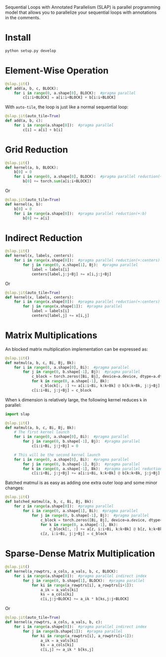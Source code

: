 Sequential Loops with Annotated Parallelism (SLAP) is parallel programming model that allows you to parallelize your sequential loops with annotations in the comments.


# Install

```bash
python setup.py develop
```

# Element-Wise Operation
```python
@slap.jit()
def add(a, b, c, BLOCK):
    for i in range(0, a.shape[0], BLOCK):  #pragma parallel
        c[i:i+BLOCK] = a[i:i+BLOCK] + b[i:i+BLOCK]
```

With `auto-tile`, the loop is just like a normal sequential loop:

```python
@slap.jit(auto_tile=True)
def add(a, b, c):
    for i in range(a.shape[0]):  #pragma parallel
        c[i] = a[i] + b[i]
```

# Grid Reduction

```python
@slap.jit()
def kernel(a, b, BLOCK):
    b[0] = 0
    for i in range(0, a.shape[0], BLOCK):  #pragma parallel reduction(+:b)
        b[0] += torch.sum(a[i:i+BLOCK])
```

Or
```python
@slap.jit(auto_tile=True)
def kernel(a, b):
    b[0] = 0
    for i in range(a.shape[0]):  #pragma parallel reduction(+:b)
        b[0] += a[i]
```

# Indirect Reduction

```python
@slap.jit()
def kernel(x, labels, centers):
    for i in range(x.shape[0]):  #pragma parallel reduction(+:centers) indirect index
        for j in range(0, x.shape[1], Bj):  #pragma parallel
            label = labels[i]
            centers[label,j:j+Bj] += x[i,j:j+Bj]
```

Or 
```python
@slap.jit(auto_tile=True)
def kernel(x, labels, centers):
    for i in range(x.shape[0]):  #pragma parallel reduction(+:centers) indirect index
        for j in range(x.shape[1]):  #pragma parallel
            label = labels[i]
            centers[label,j] += x[i,j]
```

# Matrix Multiplications

An blocked matrix multiplication implementation can be expressed as:
```python
@slap.jit()
def matmul(a, b, c, Bi, Bj, Bk):
    for i in range(0, a.shape[0], Bi):  #pragma parallel
        for j in range(0, b.shape[-1], Bj):  #pragma parallel
            c_block = torch.zeros([Bi, Bj], device=a.device, dtype=a.dtype)
            for k in range(0, a.shape[-1], Bk):
                c_block[:, :] += a[i:i+Bi, k:k+Bk] @ b[k:k+Bk, j:j+Bj]
            c[i:i+Bi, j:j+Bj] = c_block
```

When `k` dimension is relatively large, the following kernel reduces `k` in parallel:
```python
import slap

@slap.jit()
def matmul(a, b, c, Bi, Bj, Bk):
    # The first kernel launch
    for i in range(0, a.shape[0], Bi):  #pragma parallel
    	for j in range(0, b.shape[-1], Bj):  #pragma parallel
	        c[i:i+Bi, j:j+Bj] = 0

    # This will be the second kernel launch
    for i in range(0, a.shape[0], Bi):  #pragma parallel
    	for j in range(0, b.shape[-1], Bj):  #pragma parallel
	    for k in range(0, a.shape[-1], Bk):  #pragma parallel reduction(+:c)
	    	c[i:i+Bi, j:j+Bj] += a[i:i+Bi, k:k+Bk] @ b[k:k+Bk, j:j+Bj]
```


Batched matmul is as easy as adding one extra outer loop and some minor changes:

```python
@slap.jit()
def batched_matmul(a, b, c, Bi, Bj, Bk):
    for z in range(a.shape[0]):  #pragma parallel
        for i in range(0, a.shape[1], Bi):  #pragma parallel
            for j in range(0, b.shape[-1], Bj):  #pragma parallel
                c_block = torch.zeros([Bi, Bj], device=a.device, dtype=a.dtype)
                for k in range(0, a.shape[-1], Bk):
                    c_block[:, :] += a[z, i:i+Bi, k:k+Bk] @ b[z, k:k+Bk, j:j+Bj]
                c[z, i:i+Bi, j:j+Bj] = c_block
```

# Sparse-Dense Matrix Multiplication
```python
@slap.jit()
def kernel(a_rowptrs, a_cols, a_vals, b, c, BLOCK):
    for i in range(a.shape[0]):  #pragma parallel indirect index
        for j in range(0, b.shape[1], BLOCK):  #pragma parallel 
            for ki in range(a_rowptrs[i], a_rowptrs[i+1]):
                a_ik = a_vals[ki]
                ks = a_cols[ki]
                c[i,j:j+BLOCK] += a_ik * b[ks,j:j+BLOCK]
```

Or
```python
@slap.jit(auto_tile=True)
def kernel(a_rowptrs, a_cols, a_vals, b, c):
    for i in range(a.shape[0]):  #pragma parallel indirect index
        for j in range(b.shape[1]):  #pragma parallel 
            for ki in range(a_rowptrs[i], a_rowptrs[i+1]):
                a_ik = a_vals[ki]
                ks = a_cols[ki]
                c[i,j] += a_ik * b[ks,j]
```